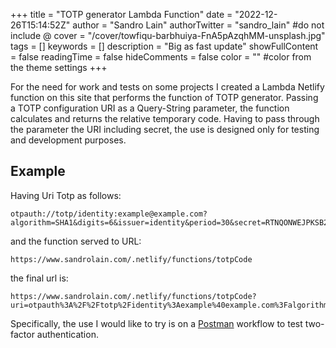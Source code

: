 +++
title = "TOTP generator Lambda Function"
date = "2022-12-26T15:14:52Z"
author = "Sandro Lain"
authorTwitter = "sandro_lain" #do not include @
cover = "/cover/towfiqu-barbhuiya-FnA5pAzqhMM-unsplash.jpg"
tags = []
keywords = []
description = "Big as fast update"
showFullContent = false
readingTime = false
hideComments = false
color = "" #color from the theme settings
+++

For the need for work and tests on some projects I created a Lambda Netlify function on this site that performs the function of TOTP generator.
Passing a TOTP configuration URI as a Query-String parameter, the function calculates and returns the relative temporary code.
Having to pass through the parameter the URI including secret, the use is designed only for testing and development purposes.

## Example

Having Uri Totp as follows:

```
otpauth://totp/identity:example@example.com?algorithm=SHA1&digits=6&issuer=identity&period=30&secret=RTNQONWEJPKSB27LXQA4TCBXE6DBDAR
```

and the function served to URL:

```
https://www.sandrolain.com/.netlify/functions/totpCode
```

the final url is:

```
https://www.sandrolain.com/.netlify/functions/totpCode?uri=otpauth%3A%2F%2Ftotp%2Fidentity%3Aexample%40example.com%3Falgorithm%3DSHA1%26digits%3D6%26issuer%3Didentity%26period%3D30%26secret%3DRTNQONWEJPKSB27LXQA4TCBXE6DBDAR5
```

Specifically, the use I would like to try is on a [Postman](https://www.postman.com/) workflow to test two-factor authentication.

